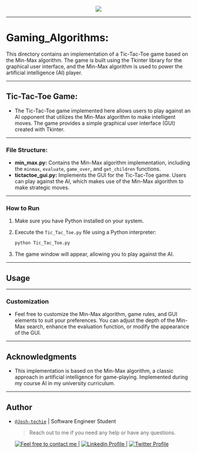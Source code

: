 <p align="center">
<img src ="https://files.realpython.com/media/Build-an-AI-Game-Engine-for-Tic-Tac-Toe-in-Python_Watermarked.b90cdf84c417.jpg">
</p>

---

# Gaming_Algorithms:

This directory contains an implementation of a Tic-Tac-Toe game based on the Min-Max algorithm. The game is built using the Tkinter library for the graphical user interface, and the Min-Max algorithm is used to power the artificial intelligence (AI) player.

---

## Tic-Tac-Toe Game:

- The Tic-Tac-Toe game implemented here allows users to play against an AI opponent that utilizes the Min-Max algorithm to make intelligent moves. The game provides a simple graphical user interface (GUI) created with Tkinter.

---

### File Structure:

- **min_max.py:** Contains the Min-Max algorithm implementation, including the `minmax`, `evaluate`, `game_over`, and `get_children` functions.
- **tictactoe_gui.py:** Implements the GUI for the Tic-Tac-Toe game. Users can play against the AI, which makes use of the Min-Max algorithm to make strategic moves.

---

### How to Run

1. Make sure you have Python installed on your system.
2. Execute the `Tic_Tac_Toe.py` file using a Python interpreter:

   ```bash
   python Tic_Tac_Toe.py
   ```

3. The game window will appear, allowing you to play against the AI.

---

## Usage

---

### Customization

- Feel free to customize the Min-Max algorithm, game rules, and GUI elements to suit your preferences. You can adjust the depth of the Min-Max search, enhance the evaluation function, or modify the appearance of the GUI.

---

## Acknowledgments

- This implementation is based on the Min-Max algorithm, a classic approach in artificial intelligence for game-playing. Implemented during my course AI in my university curriculum.

---

## Author

- [`@Josh-techie`]() | Software Engineer Student

  > Reach out to me if you need any help or have any questions.

  <a href="mailto:youssef.abouyahia@e-polytechnique.ma">
  	<img alt="Feel free to contact me" src="https://img.shields.io/badge/-Ask_me_anything-blue?style=flat&logo=Gmail&logoColor=white&link=mailto:youssef.abouyahia@e-polytechnique.ma&color=3d85c6" />
  </a>
  <span> | </span>
    <a href="https://www.linkedin.com/in/youssef-abouyahia/">
        <img alt="Linkedin Profile" src="https://img.shields.io/badge/-Linkedin-0072b1?style=flat&logo=Linkedin&logoColor=white&link=https://www.linkedin.com/in/youssef-abouyahia/" />
    </a>
    <span> | </span>
    <a href="https://twitter.com/JoesephAb">
        <img alt="Twitter Profile" src="https://img.shields.io/badge/-Twitter-0072b1?style=flat&logo=Twitter&logoColor=white&link=https://twitter.com/JoesephAb&color=1DA1F2" />
    </a>
